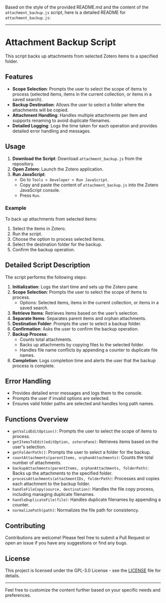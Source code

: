 Based on the style of the provided README.md and the content of the `attachment_backup.js` script, here is a detailed README for `attachment_backup.js`:

---

# Attachment Backup Script

This script backs up attachments from selected Zotero items to a specified folder.

## Features

- **Scope Selection**: Prompts the user to select the scope of items to process (selected items, items in the current collection, or items in a saved search).
- **Backup Destination**: Allows the user to select a folder where the attachments will be copied.
- **Attachment Handling**: Handles multiple attachments per item and supports renaming to avoid duplicate filenames.
- **Detailed Logging**: Logs the time taken for each operation and provides detailed error handling and messages.

## Usage

1. **Download the Script**: Download `attachment_backup.js` from the repository.
2. **Open Zotero**: Launch the Zotero application.
3. **Run JavaScript**:
    - Go to `Tools > Developer > Run JavaScript`.
    - Copy and paste the content of `attachment_backup.js` into the Zotero JavaScript console.
    - Press `Run`.

### Example

To back up attachments from selected items:

1. Select the items in Zotero.
2. Run the script.
3. Choose the option to process selected items.
4. Select the destination folder for the backup.
5. Confirm the backup operation.

## Detailed Script Description

The script performs the following steps:

1. **Initialization**: Logs the start time and sets up the Zotero pane.
2. **Scope Selection**: Prompts the user to select the scope of items to process.
    - Options: Selected items, items in the current collection, or items in a saved search.
3. **Retrieve Items**: Retrieves items based on the user’s selection.
4. **Separate Items**: Separates parent items and orphan attachments.
5. **Destination Folder**: Prompts the user to select a backup folder.
6. **Confirmation**: Asks the user to confirm the backup operation.
7. **Backup Process**:
    - Counts total attachments.
    - Backs up attachments by copying files to the selected folder.
    - Handles file name conflicts by appending a counter to duplicate file names.
8. **Completion**: Logs completion time and alerts the user that the backup process is complete.

## Error Handling

- Provides detailed error messages and logs them to the console.
- Prompts the user if invalid options are selected.
- Ensures valid folder paths are selected and handles long path names.

## Functions Overview

- `getValidEditOption()`: Prompts the user to select the scope of items to process.
- `getItemsToEdit(editOption, zoteroPane)`: Retrieves items based on the user's selection.
- `getFolderPath()`: Prompts the user to select a folder for the backup.
- `countAttachments(parentItems, orphanAttachments)`: Counts the total number of attachments.
- `backupAttachments(parentItems, orphanAttachments, folderPath)`: Backs up the attachments to the specified folder.
- `processAttachments(attachmentIDs, folderPath)`: Processes and copies each attachment to the backup folder.
- `handleFileCopy(source, destination)`: Handles the file copy process, including managing duplicate filenames.
- `handleDuplicateFile(file)`: Handles duplicate filenames by appending a counter.
- `normalizePath(path)`: Normalizes the file path for consistency.

## Contributing

Contributions are welcome! Please feel free to submit a Pull Request or open an issue if you have any suggestions or find any bugs.

## License

This project is licensed under the GPL-3.0 License - see the [LICENSE](LICENSE) file for details.

---

Feel free to customize the content further based on your specific needs and preferences.